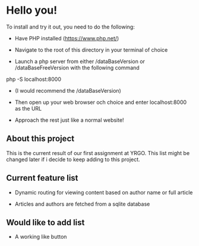 # Hello you!

To install and try it out, you need to do the following:

- Have PHP installed (https://www.php.net/)

- Navigate to the root of this directory in your terminal of choice

- Launch a php server from either /dataBaseVersion or /dataBaseFreeVersion with the following command

php -S localhost:8000

- (I would recommend the /dataBaseVersion)

- Then open up your web browser och choice and enter localhost:8000 as the URL

- Approach the rest just like a normal website!

## About this project

This is the current result of our first assignment at YRGO. This list might be changed later if i decide to keep adding to this project.

## Current feature list

- Dynamic routing for viewing content based on author name or full article

- Articles and authors are fetched from a sqlite database

## Would like to add list

- A working like button
